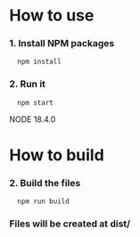 # How to use

### 1. Install NPM packages

```
  npm install
```

### 2. Run it

```
  npm start
```

NODE 18.4.0

# How to build

### 2. Build the files

```
  npm run build
```

### Files will be created at dist/
